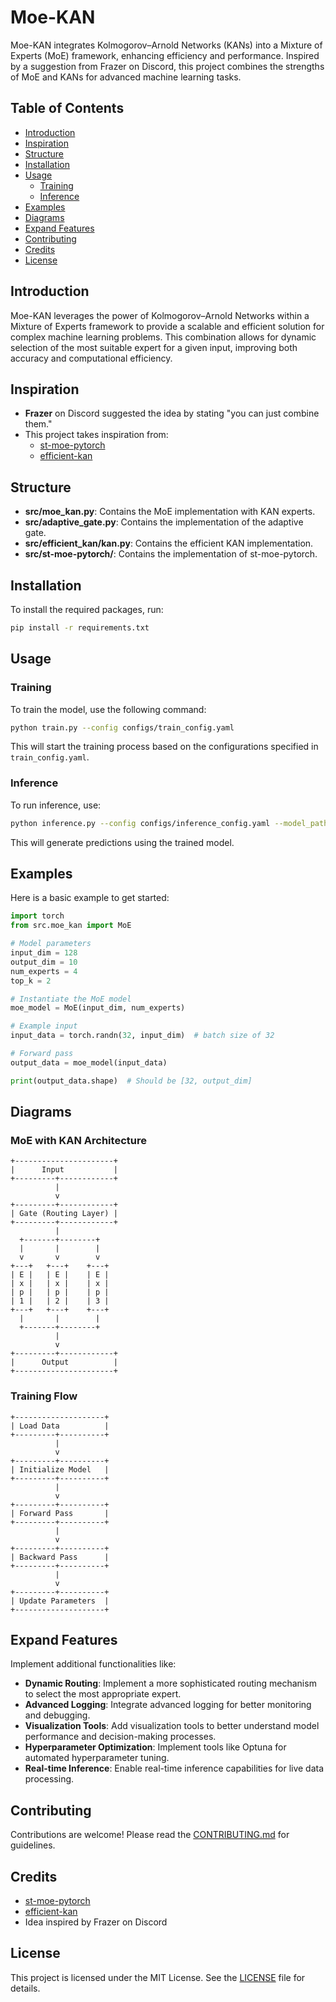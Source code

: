 # Moe-KAN

Moe-KAN integrates Kolmogorov–Arnold Networks (KANs) into a Mixture of Experts (MoE) framework, enhancing efficiency and performance. Inspired by a suggestion from Frazer on Discord, this project combines the strengths of MoE and KANs for advanced machine learning tasks.

## Table of Contents
- [Introduction](#introduction)
- [Inspiration](#inspiration)
- [Structure](#structure)
- [Installation](#installation)
- [Usage](#usage)
  - [Training](#training)
  - [Inference](#inference)
- [Examples](#examples)
- [Diagrams](#diagrams)
- [Expand Features](#expand-features)
- [Contributing](#contributing)
- [Credits](#credits)
- [License](#license)

## Introduction
Moe-KAN leverages the power of Kolmogorov–Arnold Networks within a Mixture of Experts framework to provide a scalable and efficient solution for complex machine learning problems. This combination allows for dynamic selection of the most suitable expert for a given input, improving both accuracy and computational efficiency.

## Inspiration
- **Frazer** on Discord suggested the idea by stating "you can just combine them."
- This project takes inspiration from:
  - [st-moe-pytorch](https://github.com/lucidrains/st-moe-pytorch)
  - [efficient-kan](https://github.com/Blealtan/efficient-kan)

## Structure
- **src/moe_kan.py**: Contains the MoE implementation with KAN experts.
- **src/adaptive_gate.py**: Contains the implementation of the adaptive gate.
- **src/efficient_kan/kan.py**: Contains the efficient KAN implementation.
- **src/st-moe-pytorch/**: Contains the implementation of st-moe-pytorch.

## Installation
To install the required packages, run:
```bash
pip install -r requirements.txt
```

## Usage
### Training
To train the model, use the following command:
```bash
python train.py --config configs/train_config.yaml
```
This will start the training process based on the configurations specified in `train_config.yaml`.

### Inference
To run inference, use:
```bash
python inference.py --config configs/inference_config.yaml --model_path path/to/model --input_path path/to/input
```
This will generate predictions using the trained model.

## Examples
Here is a basic example to get started:
```python
import torch
from src.moe_kan import MoE

# Model parameters
input_dim = 128
output_dim = 10
num_experts = 4
top_k = 2

# Instantiate the MoE model
moe_model = MoE(input_dim, num_experts)

# Example input
input_data = torch.randn(32, input_dim)  # batch size of 32

# Forward pass
output_data = moe_model(input_data)

print(output_data.shape)  # Should be [32, output_dim]
```

## Diagrams
### MoE with KAN Architecture
```plaintext
+----------------------+
|      Input           |
+---------+------------+
          |
          v
+---------+------------+
| Gate (Routing Layer) |
+---------+------------+
          |
  +-------+--------+
  |       |        |
  v       v        v
+---+   +---+    +---+
| E |   | E |    | E |
| x |   | x |    | x |
| p |   | p |    | p |
| 1 |   | 2 |    | 3 |
+---+   +---+    +---+
  |       |        |
  +-------+--------+
          |
          v
+---------+------------+
|      Output          |
+----------------------+
```

### Training Flow
```plaintext
+--------------------+
| Load Data          |
+---------+----------+
          |
          v
+---------+----------+
| Initialize Model   |
+---------+----------+
          |
          v
+---------+----------+
| Forward Pass       |
+---------+----------+
          |
          v
+---------+----------+
| Backward Pass      |
+---------+----------+
          |
          v
+---------+----------+
| Update Parameters  |
+--------------------+
```

## Expand Features
Implement additional functionalities like:
- **Dynamic Routing**: Implement a more sophisticated routing mechanism to select the most appropriate expert.
- **Advanced Logging**: Integrate advanced logging for better monitoring and debugging.
- **Visualization Tools**: Add visualization tools to better understand model performance and decision-making processes.
- **Hyperparameter Optimization**: Implement tools like Optuna for automated hyperparameter tuning.
- **Real-time Inference**: Enable real-time inference capabilities for live data processing.

## Contributing
Contributions are welcome! Please read the [CONTRIBUTING.md](CONTRIBUTING.md) for guidelines.

## Credits
- [st-moe-pytorch](https://github.com/lucidrains/st-moe-pytorch)
- [efficient-kan](https://github.com/Blealtan/efficient-kan)
- Idea inspired by Frazer on Discord

## License
This project is licensed under the MIT License. See the [LICENSE](LICENSE) file for details.
```